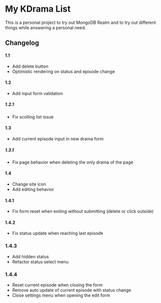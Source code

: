 # My KDrama List

This is a personal project to try out MongoDB Realm and to try out different things while answering a personal need.

## Changelog

#### 1.1

- Add delete button
- Optimistic rendering on status and episode change

#### 1.2

- Add input form validation

##### 1.2.1

- Fix scolling list issue

#### 1.3

- Add current episode input in new drama form

##### 1.3.1

- Fix page behavior when deleting the only drama of the page

#### 1.4

- Change site icon
- Add editing behavior

#### 1.4.1

- Fix form reset when exiting without submitting (delete or click outside)

#### 1.4.2

- Fix status update when reaching last episode

### 1.4.3

- Add hidden status
- Refactor status select menu

### 1.4.4

- Reset current episode when closing the form
- Remove auto update of current episode with status change
- Close settings menu when opening the edit form
